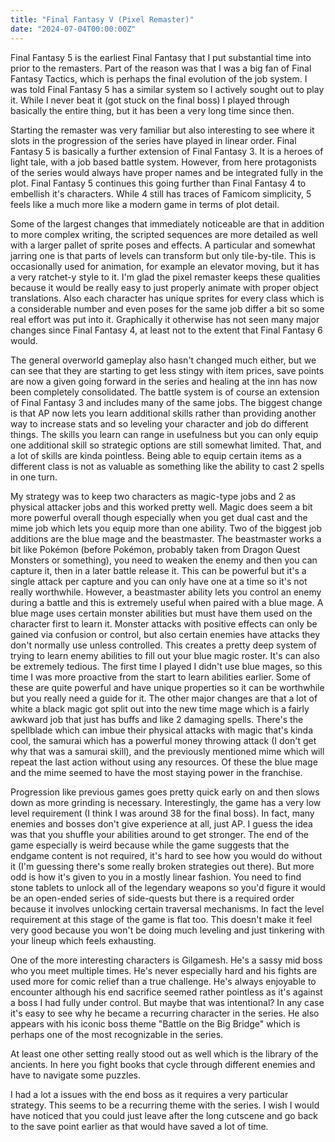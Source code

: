 ```yaml
---
title: "Final Fantasy V (Pixel Remaster)"
date: "2024-07-04T00:00:00Z"
---
```


Final Fantasy 5 is the earliest Final Fantasy that I put substantial time into prior to the remasters.  Part of the reason was that I was a big fan of Final Fantasy Tactics, which is perhaps the final evolution of the job system.  I was told Final Fantasy 5 has a similar system so I actively sought out to play it.  While I never beat it (got stuck on the final boss) I played through basically the entire thing, but it has been a very long time since then.

Starting the remaster was very familiar but also interesting to see where it slots in the progression of the series have played in linear order.  Final Fantasy 5 is basically a further extension of Final Fantasy 3.  It is a heroes of light tale, with a job based battle system.  However, from here protagonists of the series would always have proper names and be integrated fully in the plot.  Final Fantasy 5 continues this going further than Final Fantasy 4 to embellish it's characters.  While 4 still has traces of Famicom simplicity, 5 feels like a much more like a modern game in terms of plot detail.

Some of the largest changes that immediately noticeable are that in addition to more complex writing, the scripted sequences are more detailed as well with a larger pallet of sprite poses and effects.  A particular and somewhat jarring one is that parts of levels can transform but only tile-by-tile.  This is occasionally used for animation, for example an elevator moving, but it has a very ratchet-y style to it.  I'm glad the pixel remaster keeps these qualities because it would be really easy to just properly animate with proper object translations.  Also each character has unique sprites for every class which is a considerable number and even poses for the same job differ a bit so some real effort was put into it.  Graphically it otherwise has not seen many major changes since Final Fantasy 4, at least not to the extent that Final Fantasy 6 would.

The general overworld gameplay also hasn't changed much either, but we can see that they are starting to get less stingy with item prices, save points are now a given going forward in the series and healing at the inn has now been completely consolidated.  The battle system is of course an extension of Final Fantasy 3 and includes many of the same jobs.  The biggest change is that AP now lets you learn additional skills rather than providing another way to increase stats and so leveling your character and job do different things.  The skills you learn can range in usefulness but you can only equip one additional skill so strategic options are still somewhat limited.  That, and a lot of skills are kinda pointless.  Being able to equip certain items as a different class is not as valuable as something like the ability to cast 2 spells in one turn.

My strategy was to keep two characters as magic-type jobs and 2 as physical attacker jobs and this worked pretty well.  Magic does seem a bit more powerful overall though especially when you get dual cast and the mime job which lets you equip more than one ability.  Two of the biggest job additions are the blue mage and the beastmaster.  The beastmaster works a bit like Pokémon (before Pokémon, probably taken from Dragon Quest Monsters or something), you need to weaken the enemy and then you can capture it, then in a later battle release it.  This can be powerful but it's a single attack per capture and you can only have one at a time so it's not really worthwhile.  However, a beastmaster ability lets you control an enemy during a battle and this is extremely useful when paired with a blue mage.  A blue mage uses certain monster abilities but must have them used on the character first to learn it.  Monster attacks with positive effects can only be gained via confusion or control, but also certain enemies have attacks they don't normally use unless controlled.  This creates a pretty deep system of trying to learn enemy abilities to fill out your blue magic roster.  It's can also be extremely tedious.  The first time I played I didn't use blue mages, so this time I was more proactive from the start to learn abilities earlier.  Some of these are quite powerful and have unique properties so it can be worthwhile but you really need a guide for it.  The other major changes are that a lot of white a black magic got split out into the new time mage which is a fairly awkward job that just has buffs and like 2 damaging spells.  There's the spellblade which can imbue their physical attacks with magic that's kinda cool, the samurai which has a powerful money throwing attack (I don't get why that was a samurai skill), and the previously mentioned mime which will repeat the last action without using any resources.  Of these the blue mage and the mime seemed to have the most staying power in the franchise.

Progression like previous games goes pretty quick early on and then slows down as more grinding is necessary.  Interestingly, the game has a very low level requirement (I think I was around 38 for the final boss).  In fact, many enemies and bosses don't give experience at all, just AP.  I guess the idea was that you shuffle your abilities around to get stronger.  The end of the game especially is weird because while the game suggests that the endgame content is not required, it's hard to see how you would do without it (I'm guessing there's some really broken strategies out there).  But more odd is how it's given to you in a mostly linear fashion.  You need to find stone tablets to unlock all of the legendary weapons so you'd figure it would be an open-ended series of side-quests but there is a required order because it involves unlocking certain traversal mechanisms.  In fact the level requirement at this stage of the game is flat too.  This doesn't make it feel very good because you won't be doing much leveling and just tinkering with your lineup which feels exhausting.

One of the more interesting characters is Gilgamesh.  He's a sassy mid boss who you meet multiple times.  He's never especially hard and his fights are used more for comic relief than a true challenge.  He's always enjoyable to encounter although his end sacrifice seemed rather pointless as it's against a boss I had fully under control.  But maybe that was intentional?  In any case it's easy to see why he became a recurring character in the series.  He also appears with his iconic boss theme "Battle on the Big Bridge" which is perhaps one of the most recognizable in the series.

At least one other setting really stood out as well which is the library of the ancients.  In here you fight books that cycle through different enemies and have to navigate some puzzles.

I had a lot a issues with the end boss as it requires a very particular strategy.  This seems to be a recurring theme with the series.  I wish I would have noticed that you could just leave after the long cutscene and go back to the save point earlier as that would have saved a lot of time.